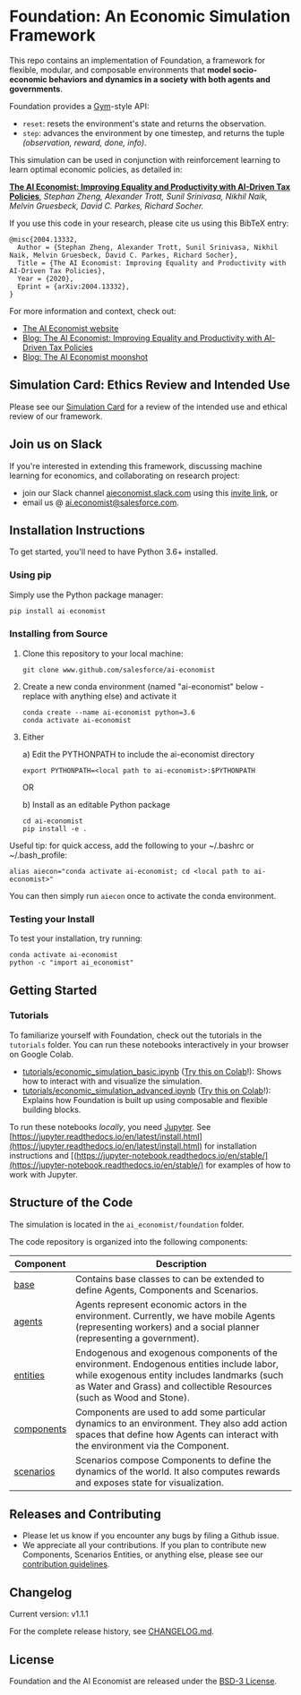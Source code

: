 # Foundation: An Economic Simulation Framework

This repo contains an implementation of Foundation, a framework for flexible, modular, and composable environments that **model socio-economic behaviors and dynamics in a society with both agents and governments**.

Foundation provides a [Gym](https://gym.openai.com/)-style API:

- `reset`: resets the environment's state and returns the observation.
- `step`: advances the environment by one timestep, and returns the tuple *(observation, reward, done, info)*.

This simulation can be used in conjunction with reinforcement learning to learn optimal economic policies, as detailed in:

**[The AI Economist: Improving Equality and Productivity with AI-Driven Tax Policies](https://arxiv.org/abs/2004.13332)**,
*Stephan Zheng, Alexander Trott, Sunil Srinivasa, Nikhil Naik, Melvin Gruesbeck, David C. Parkes, Richard Socher.*

If you use this code in your research, please cite us using this BibTeX entry:

```
@misc{2004.13332,
  Author = {Stephan Zheng, Alexander Trott, Sunil Srinivasa, Nikhil Naik, Melvin Gruesbeck, David C. Parkes, Richard Socher},
  Title = {The AI Economist: Improving Equality and Productivity with AI-Driven Tax Policies},
  Year = {2020},
  Eprint = {arXiv:2004.13332},
}
```

For more information and context, check out:

- [The AI Economist website](https://www.einstein.ai/the-ai-economist)
- [Blog: The AI Economist: Improving Equality and Productivity with AI-Driven Tax Policies](https://blog.einstein.ai/the-ai-economist/)
- [Blog: The AI Economist moonshot](https://blog.einstein.ai/the-ai-economist-moonshot/)

## Simulation Card: Ethics Review and Intended Use

Please see our [Simulation Card](https://www.github.com/salesforce/ai-economist/blob/master/Simulation_Card_Foundation_Economic_Simulation_Framework.pdf) for a review of the intended use and ethical review of our framework.

## Join us on Slack

If you're interested in extending this framework, discussing machine learning for economics, and collaborating on research project:

- join our Slack channel [aieconomist.slack.com](https://aieconomist.slack.com) using this [invite link](https://join.slack.com/t/aieconomist/shared_invite/zt-g71ajic7-XaMygwNIup~CCzaR1T0wgA), or
- email us @ ai.economist@salesforce.com.

## Installation Instructions

To get started, you'll need to have Python 3.6+ installed.

### Using pip

Simply use the Python package manager:

```python
pip install ai-economist
```

### Installing from Source

1. Clone this repository to your local machine:

    ```
    git clone www.github.com/salesforce/ai-economist
    ```

2. Create a new conda environment (named "ai-economist" below - replace with anything else) and activate it

    ```pyfunctiontypecomment
    conda create --name ai-economist python=3.6
    conda activate ai-economist
    ```

3. Either

    a) Edit the PYTHONPATH to include the ai-economist directory
    ```
    export PYTHONPATH=<local path to ai-economist>:$PYTHONPATH
    ```

    OR

    b) Install as an editable Python package
    ```pyfunctiontypecomment
    cd ai-economist
    pip install -e .
    ```

Useful tip: for quick access, add the following to your ~/.bashrc or ~/.bash_profile:

```pyfunctiontypecomment
alias aiecon="conda activate ai-economist; cd <local path to ai-economist>"
```

You can then simply run `aiecon` once to activate the conda environment.

### Testing your Install

To test your installation, try running:

```
conda activate ai-economist
python -c "import ai_economist"
```

## Getting Started

### Tutorials

To familiarize yourself with Foundation, check out the tutorials in the `tutorials` folder. You can run these notebooks interactively in your browser on Google Colab.

- [tutorials/economic_simulation_basic.ipynb](https://www.github.com/salesforce/ai-economist/blob/master/tutorials/economic_simulation_basic.ipynb) ([Try this on Colab](http://colab.research.google.com/github/salesforce/ai-economist/blob/master/tutorials/economic_simulation_basic.ipynb)!): Shows how to interact with and visualize the simulation.
- [tutorials/economic_simulation_advanced.ipynb](https://www.github.com/salesforce/ai-economist/blob/master/tutorials/economic_simulation_advanced.ipynb) ([Try this on Colab](http://colab.research.google.com/github/salesforce/ai-economist/blob/master/tutorials/economic_simulation_advanced.ipynb)!): Explains how Foundation is built up using composable and flexible building blocks.

To run these notebooks *locally*, you need [Jupyter](https://jupyter.org). See [https://jupyter.readthedocs.io/en/latest/install.html](https://jupyter.readthedocs.io/en/latest/install.html) for installation instructions and [(https://jupyter-notebook.readthedocs.io/en/stable/](https://jupyter-notebook.readthedocs.io/en/stable/) for examples of how to work with Jupyter.

## Structure of the Code

The simulation is located in the `ai_economist/foundation` folder.

The code repository is organized into the following components:

| Component | Description |
| --- | --- |
| [base](https://www.github.com/salesforce/ai-economist/blob/master/ai_economist/foundation/base) | Contains base classes to can be extended to define Agents, Components and Scenarios. |
| [agents](https://www.github.com/salesforce/ai-economist/blob/master/ai_economist/foundation/agents) | Agents represent economic actors in the environment. Currently, we have mobile Agents (representing workers) and a social planner (representing a government). |
| [entities](https://www.github.com/salesforce/ai-economist/blob/master/ai_economist/foundation/entities) | Endogenous and exogenous components of the environment. Endogenous entities include labor, while exogenous entity includes landmarks (such as Water and Grass) and collectible Resources (such as Wood and Stone). |
| [components](https://www.github.com/salesforce/ai-economist/blob/master/ai_economist/foundation/components) | Components are used to add some particular dynamics to an environment. They also add action spaces that define how Agents can interact with the environment via the Component. |
| [scenarios](https://www.github.com/salesforce/ai-economist/blob/master/ai_economist/foundation/scenarios) | Scenarios compose Components to define the dynamics of the world. It also computes rewards and exposes state for visualization. |

## Releases and Contributing

- Please let us know if you encounter any bugs by filing a Github issue.
- We appreciate all your contributions. If you plan to contribute new Components, Scenarios Entities, or anything else, please see our [contribution guidelines](https://www.github.com/salesforce/ai-economist/blob/master/CONTRIBUTING.md).

## Changelog

Current version: v1.1.1

For the complete release history, see [CHANGELOG.md](https://www.github.com/salesforce/ai-economist/blob/master/CHANGELOG.md).

## License

Foundation and the AI Economist are released under the [BSD-3 License](LICENSE.txt).
